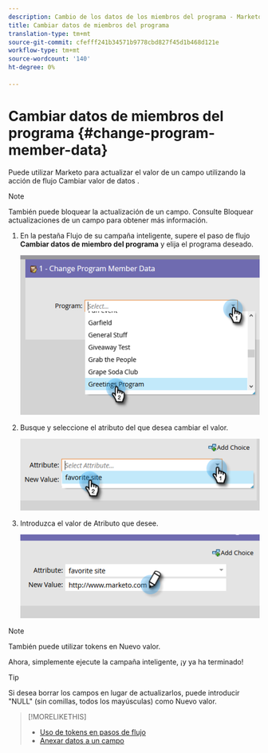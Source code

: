 ```yaml
---
description: Cambio de los datos de los miembros del programa - Marketo Docs - Documentación del producto
title: Cambiar datos de miembros del programa
translation-type: tm+mt
source-git-commit: cfefff241b34571b9778cbd827f45d1b468d121e
workflow-type: tm+mt
source-wordcount: '140'
ht-degree: 0%

---
```



# Cambiar datos de miembros del programa {#change-program-member-data}

Puede utilizar Marketo para actualizar el valor de un campo utilizando la acción de flujo Cambiar valor de datos .

>[!NOTE]
>
>También puede bloquear la actualización de un campo. Consulte Bloquear actualizaciones de un campo para obtener más información.

1. En la pestaña Flujo de su campaña inteligente, supere el paso de flujo **Cambiar datos de miembro del programa** y elija el programa deseado.

   ![](assets/change-program-member-data-1.png)

1. Busque y seleccione el atributo del que desea cambiar el valor.

   ![](assets/change-program-member-data-2.png)

1. Introduzca el valor de Atributo que desee.

   ![](assets/change-program-member-data-3.png)

>[!NOTE]
>
>También puede utilizar tokens en Nuevo valor.

Ahora, simplemente ejecute la campaña inteligente, ¡y ya ha terminado!

>[!TIP]
>
>Si desea borrar los campos en lugar de actualizarlos, puede introducir &quot;NULL&quot; (sin comillas, todos los mayúsculas) como Nuevo valor.

>[!MORELIKETHIS]
>
>* [Uso de tokens en pasos de flujo](/help/marketo/product-docs/core-marketo-concepts/smart-campaigns/flow-actions/use-tokens-in-flow-steps.md)
>* [Anexar datos a un campo](/help/marketo/product-docs/core-marketo-concepts/smart-campaigns/flow-actions/append-data-to-a-field.md)

